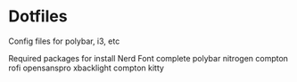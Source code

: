 # Dotfiles
Config files for polybar, i3, etc

Required packages for install
Nerd Font complete
polybar
nitrogen
compton
rofi
opensanspro
xbacklight
compton
kitty
